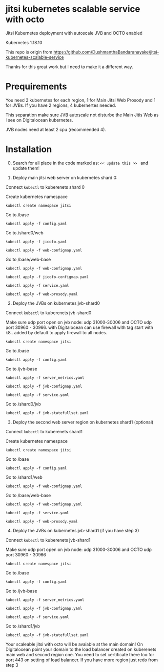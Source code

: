 # jitsi kubernetes scalable service with octo

Jitsi Kubernetes deployment with autoscale JVB and OCTO enabled

Kubernetes 1.18.10

This repo is origin from https://github.com/DushmanthaBandaranayake/jitsi-kubernetes-scalable-service

Thanks for this great work but I need to make it a different way.

# Prequirements

You need 2 kubernetes for each region, 1 for Main Jitsi Web Prosody and 1 for JVBs. If you have 2 regions, 4 kubernertes needed.

This separation make sure JVB autoscale not disturbe the Main Jitis Web as I see on Digitalocean kubernetes. 

JVB nodes need at least 2 cpu (recommended 4).

# Installation

0. Search for all place in the code marked as: ``<< update this >> `` and update them!

1. Deploy main jitsi web server on kubernetes shard 0:

Connect ``kubectl`` to kuberenets shard 0

Create kubernetes namespace 
    
    kubectl create namespace jitsi
    
Go to /base

    kubectl apply -f config.yaml
    
Go to /shard0/web
    
    kubectl apply -f jicofo.yaml
    
    kubectl apply -f web-configmap.yaml
    
Go to /base/web-base
    
    kubectl apply -f web-configmap.yaml
    
    kubectl apply -f jicofo-configmap.yaml
    
    kubectl apply -f service.yaml
    
    kubectl apply -f web-prosody.yaml
    
    
2. Deploy the JVBs on kubernetes jvb-shard0

Connect ``kubectl`` to kuberenets jvb-shard0

Make sure udp port open on jvb node: udp 31000-30006 and OCTO udp port 30960 - 30966. with Digitalocean can use firewall with tag start with k8.. added by default to apply firewall to all nodes.
    
    kubectl create namespace jitsi
    
Go to /base
    
    kubectl apply -f config.yaml
    
Go to /jvb-base
    
    kubectl apply -f server_metrics.yaml
    
    kubectl apply -f jvb-configmap.yaml
    
    kubectl apply -f service.yaml
    
Go to /shard0/jvb
    
    kubectl apply -f jvb-statefullset.yaml
    

3. Deploy the second web server region on kubernetes shard1 (optional)

Connect ``kubectl`` to kuberenets shard1

Create kubernetes namespace 
    
    kubectl create namespace jitsi
    
Go to /base
    
    kubectl apply -f config.yaml
    
Go to /shard1/web
    
    kubectl apply -f web-configmap.yaml
    
Go to /base/web-base
    
    kubectl apply -f web-configmap.yaml
    
    kubectl apply -f service.yaml
    
    kubectl apply -f web-prosody.yaml
    
4. Deploy the JVBs on kubernetes jvb-shard1 (if you have step 3)

Connect ``kubectl`` to kuberenets jvb-shard1

Make sure udp port open on jvb node: udp 31000-30006 and OCTO udp port 30960 - 30966
    
    kubectl create namespace jitsi
    
Go to /base
    
    kubectl apply -f config.yaml
    
Go to /jvb-base
    
    kubectl apply -f server_metrics.yaml
    
    kubectl apply -f jvb-configmap.yaml
    
    kubectl apply -f service.yaml
    
Go to /shard1/jvb
    
    kubectl apply -f jvb-statefullset.yaml
    

Your scaleable jitsi with octo will be avaiable at the main domain! On Digitalocean point your domain to the load balancer created on kuberenets main web and second region one. You need to set certificate there too for port 443 on setting of load balancer.
If you have more region just redo from step 3
